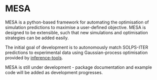 # MESA

MESA is a python-based framework for automating the optimisation of
simulation predictions to maximise a user-defined objective. MESA
is designed to be extensible, such that new simulations and optimisation
strategies can be added easily.

The initial goal of development is to autonomously match SOLPS-ITER predictions to
experimental data using Gaussian-process optimisation provided by
[inference-tools](https://github.com/C-bowman/inference-tools).

MESA is still under development - package documentation and example code will be added
as development progresses.
